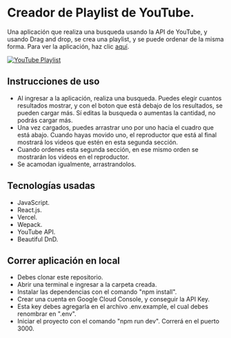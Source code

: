 # Creador de Playlist de YouTube.

Una aplicación que realiza una busqueda usando la API de YouTube, y usando Drag
and drop, se crea una playlist, y se puede ordenar de la misma forma. Para ver
la aplicación, haz clic [aquí](https://youtube-playlist-ten.vercel.app/ 'aquí').

[![YouTube Playlist](https://dav-dev.com/assets/projects/playlist.jpg 'Miriio')](https://dav-dev.com/assets/projects/playlist.jpg 'Miriio')

## Instrucciones de uso

- Al ingresar a la aplicación, realiza una busqueda. Puedes elegir cuantos
  resultados mostrar, y con el boton que está debajo de los resultados, se
  pueden cargar más. Sí editas la busqueda o aumentas la cantidad, no podrás
  cargar más.
- Una vez cargados, puedes arrastrar uno por uno hacia el cuadro que está abajo.
  Cuando hayas movido uno, el reproductor que está al final mostrará los videos
  que estén en esta segunda sección.
- Cuando ordenes esta segunda sección, en ese mismo orden se mostrarán los
  videos en el reproductor.
- Se acamodan igualmente, arrastrandolos.

## Tecnologías usadas

- JavaScript.
- React.js.
- Vercel.
- Wepack.
- YouTube API.
- Beautiful DnD.

## Correr aplicación en local

- Debes clonar este repositorio.
- Abrir una terminal e ingresar a la carpeta creada.
- Instalar las dependencias con el comando "npm install".
- Crear una cuenta en Google Cloud Console, y conseguir la API Key.
- Esta key debes agregarla en el archivo .env.example, el cual debes renombrar
  en ".env".
- Iniciar el proyecto con el comando "npm run dev". Correrá en el puerto 3000.

